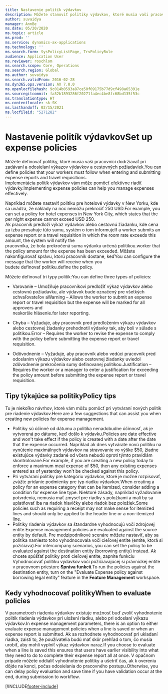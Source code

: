 ```yaml
---
title: Nastavenie politík výdavkov
description: Môžete stanoviť politiky výdavkov, ktoré musia vaši pracovníci dodržiavať pri zadávaní a odosielaní výkazov výdavkov a cestovných požiadaviek v Microsoft Dynamics 365 Finance.
author: suvaidya
manager: AnnBe
ms.date: 05/20/2020
ms.topic: article
ms.prod: ''
ms.service: dynamics-ax-applications
ms.technology: ''
ms.search.form: SysPolicyListPage, TrvPolicyRule
audience: Application User
ms.reviewer: roschlom
ms.search.scope: Core, Operations
ms.search.region: Global
ms.author: suvaidya
ms.search.validFrom: 2016-02-28
ms.dyn365.ops.version: AX 7.0.0
ms.openlocfilehash: 9c014b0593a87ce50f09175b77d9cf498a65391e
ms.sourcegitcommit: fa32b1893286f20271fa4ec4be8fc68bd135f53c
ms.translationtype: HT
ms.contentlocale: sk-SK
ms.lasthandoff: 02/15/2021
ms.locfileid: "5271282"
---
```

# <a name="set-up-expense-policies"></a><span data-ttu-id="eb79f-103">Nastavenie politík výdavkov</span><span class="sxs-lookup"><span data-stu-id="eb79f-103">Set up expense policies</span></span>

<span data-ttu-id="eb79f-104">Môžete definovať politiky, ktoré musia vaši pracovníci dodržiavať pri zadávaní a odosielaní výkazov výdavkov a cestovných požiadaviek.</span><span class="sxs-lookup"><span data-stu-id="eb79f-104">You can define policies that your workers must follow when entering and submitting expense reports and travel requisitions.</span></span>         
<span data-ttu-id="eb79f-105">Implementácia politík výdavkov vám môže pomôcť efektívne riadiť výdavky.</span><span class="sxs-lookup"><span data-stu-id="eb79f-105">Implementing expense policies can help you manage expenses effectively.</span></span>         

<span data-ttu-id="eb79f-106">Napríklad môžete nastaviť politiku pre hotelové výdavky v New Yorku, kde sa uvádza, že náklady na noc nemôžu prekročiť 250 USD.</span><span class="sxs-lookup"><span data-stu-id="eb79f-106">For example, you can set a policy for hotel expenses in New York City, which states that the per night expense cannot exceed USD 250.</span></span>       
<span data-ttu-id="eb79f-107">Ak pracovník predloží výkaz výdavkov alebo cestovnú žiadanku, kde cena za izbu presahuje túto sumu, systém o tom informuje</span><span class="sxs-lookup"><span data-stu-id="eb79f-107">If a worker submits an expense report or a travel requisition in which the room rate exceeds this amount, the system will notify the</span></span>        
<span data-ttu-id="eb79f-108">pracovníka, že bola prekročená suma výdavku určená politikou.</span><span class="sxs-lookup"><span data-stu-id="eb79f-108">worker that the policy amount for the expense has been exceeded.</span></span> <span data-ttu-id="eb79f-109">Môžete nakonfigurovať správu, ktorú pracovník dostane, keď</span><span class="sxs-lookup"><span data-stu-id="eb79f-109">You can configure the message that the worker will receive when you</span></span>        
<span data-ttu-id="eb79f-110">budete definovať politiku.</span><span class="sxs-lookup"><span data-stu-id="eb79f-110">define the policy.</span></span>      
        
<span data-ttu-id="eb79f-111">Môžete definovať tri typy politík:</span><span class="sxs-lookup"><span data-stu-id="eb79f-111">You can define three types of policies:</span></span>         
        
- <span data-ttu-id="eb79f-112">Varovanie – Umožňuje pracovníkovi predložiť výkaz výdavkov alebo cestovnú požiadavku, ale výdavok bude označený pre všetkých schvaľovateľov a</span><span class="sxs-lookup"><span data-stu-id="eb79f-112">Warning – Allows the worker to submit an expense report or travel requisition but the expense will be marked for all approvers and</span></span>        
  <span data-ttu-id="eb79f-113">neskoršie hlásenie.</span><span class="sxs-lookup"><span data-stu-id="eb79f-113">for later reporting.</span></span>        

- <span data-ttu-id="eb79f-114">Chyba – Vyžaduje, aby pracovník pred predložením výkazu výdavkov alebo cestovnej žiadanky prehodnotil výdavky tak, aby boli v súlade s politikou.</span><span class="sxs-lookup"><span data-stu-id="eb79f-114">Error – Requires the worker to revise the expense to comply with the policy before submitting the expense report or travel requisition.</span></span>       
 
 - <span data-ttu-id="eb79f-115">Odôvodnenie – Vyžaduje, aby pracovník alebo vedúci pracovník pred odoslaním výkazu výdavkov alebo cestovnej žiadanky uviedol zdôvodnenie prekročenia sumy definovanej politikou.</span><span class="sxs-lookup"><span data-stu-id="eb79f-115">Justification – Requires the worker or a manager to enter a justification for exceeding the policy amount before submitting the expense report or travel requisition.</span></span>        

## <a name="policy-tips"></a><span data-ttu-id="eb79f-116">Tipy týkajúce sa politiky</span><span class="sxs-lookup"><span data-stu-id="eb79f-116">Policy tips</span></span>
<span data-ttu-id="eb79f-117">Tu je niekoľko návrhov, ktoré vám môžu pomôcť pri vytváraní nových politík pre riadenie výdavkov.</span><span class="sxs-lookup"><span data-stu-id="eb79f-117">Here are a few suggestions that can assist you when creating new policies for expense management.</span></span> 
* <span data-ttu-id="eb79f-118">Politiky sú účinné od dátumu a politika nenadobudne účinnosť, ak je vytvorená po dátume, keď došlo k výdavku.</span><span class="sxs-lookup"><span data-stu-id="eb79f-118">Policies are date effective and won't take effect if the policy is created with a date after the date that the expense occurred.</span></span> <span data-ttu-id="eb79f-119">Napríklad ak dnes vytvárate novú politiku na vynútenie maximálnych výdavkov na stravovanie vo výške $50, žiadne existujúce výdavky zadané od včera nebudú oproti týmto pravidlám skontrolované.</span><span class="sxs-lookup"><span data-stu-id="eb79f-119">For example, if you are creating a new policy today to enforce a maximum meal expense of $50, then any existing expenses entered as of yesterday won't be checked against this policy.</span></span>
* <span data-ttu-id="eb79f-120">Pri vytváraní politiky pre kategóriu výdavkov, ktoré je možné rozpisovať, zvážte pridanie podmienky pre typ riadku výdavkov.</span><span class="sxs-lookup"><span data-stu-id="eb79f-120">When creating a policy for an expense category that can be itemized, consider adding a condition for expense line type.</span></span> <span data-ttu-id="eb79f-121">Niektoré zásady, napríklad vyžadovanie potvrdenia, nemusia mať zmysel pre riadky s položkami a mali by sa uplatňovať iba na riadok hlavičky alebo riadok bez položiek.</span><span class="sxs-lookup"><span data-stu-id="eb79f-121">Some policies such as requiring a receipt may not make sense for itemized lines and should only be applied to the header line or a non-itemized line.</span></span> 
* <span data-ttu-id="eb79f-122">Politiky riadenia výdavkov sa štandardne vyhodnocujú voči zdrojovej entite.</span><span class="sxs-lookup"><span data-stu-id="eb79f-122">Expense management policies are evaluated against the source entity by default.</span></span> <span data-ttu-id="eb79f-123">Pre medzipodnikové scenáre môžete nastaviť, aby sa politika namiesto toho vyhodnocovala voči cieľovej entite (entite, ktorá si požičiava).</span><span class="sxs-lookup"><span data-stu-id="eb79f-123">For intercompany scenarios, you can set the policy to be evaluated against the destination entity (borrowing entity) instead.</span></span> <span data-ttu-id="eb79f-124">Ak chcete spúšťať politiky proti cieľovej entite, zapnite funkciu Vyhodnocovať politiku výdavkov voči požičiavajúcej si právnickej entite v pracovnom priestore **Správa funkcií**.</span><span class="sxs-lookup"><span data-stu-id="eb79f-124">To run the policies against the destination entity, turn on the "Evaluate Expense policy against borrowing legal entity" feature in the **Feature Management** workspace.</span></span>

## <a name="when-to-evaluate-policies"></a><span data-ttu-id="eb79f-125">Kedy vyhodnocovať politiky</span><span class="sxs-lookup"><span data-stu-id="eb79f-125">When to evaluate policies</span></span>

<span data-ttu-id="eb79f-126">V parametroch riadenia výdavkov existuje možnosť buď zvoliť vyhodnotenie politík riadenia výdavkov pri uložení riadku, alebo pri odoslaní výkazu výdavkov.</span><span class="sxs-lookup"><span data-stu-id="eb79f-126">In expense management parameters, there is an option to either evaluate expense management policies when a line is saved or when an expense report is submitted.</span></span> <span data-ttu-id="eb79f-127">Ak sa rozhodnete vyhodnocovať pri ukladaní riadka, zaistí to, že používatelia budú mať skôr prehľad o tom, čo musia urobiť, aby mohli vyplniť výkaz výdavkov naraz.</span><span class="sxs-lookup"><span data-stu-id="eb79f-127">If you choose to evaluate when a line is saved this ensures that users have earlier visibility into what they need to do to complete their expense report all at once.</span></span> <span data-ttu-id="eb79f-128">V opačnom prípade môžete oddialiť vyhodnotenie politiky a ušetriť čas, ak k overeniu dôjde na konci, počas odosielania do pracovného postupu.</span><span class="sxs-lookup"><span data-stu-id="eb79f-128">Otherwise, you can delay policy evaluation and save time if you have validation occur at the end, during submission to workflow.</span></span>


[!INCLUDE[footer-include](../includes/footer-banner.md)]